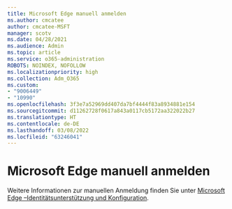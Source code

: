 ```yaml
---
title: Microsoft Edge manuell anmelden
ms.author: cmcatee
author: cmcatee-MSFT
manager: scotv
ms.date: 04/28/2021
ms.audience: Admin
ms.topic: article
ms.service: o365-administration
ROBOTS: NOINDEX, NOFOLLOW
ms.localizationpriority: high
ms.collection: Adm_O365
ms.custom:
- "9006449"
- "10990"
ms.openlocfilehash: 3f3e7a52969dd407da7bf4444f83a8934881e154
ms.sourcegitcommit: d11262728f0617a843a0117cb5172aa322022b27
ms.translationtype: HT
ms.contentlocale: de-DE
ms.lasthandoff: 03/08/2022
ms.locfileid: "63246041"
---
```

# <a name="microsoft-edge-manual-sign-in"></a>Microsoft Edge manuell anmelden

Weitere Informationen zur manuellen Anmeldung finden Sie unter [Microsoft Edge –Identitätsunterstützung und Konfiguration](https://docs.microsoft.com/deployedge/microsoft-edge-security-identity#manual-sign-in). 